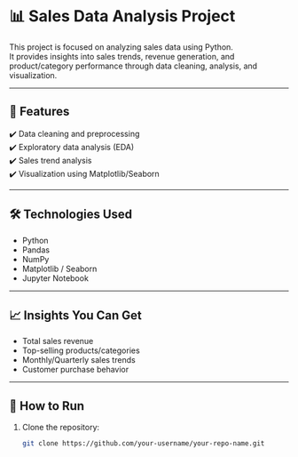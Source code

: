 # 📊 Sales Data Analysis Project

This project is focused on analyzing sales data using Python.  
It provides insights into sales trends, revenue generation, and product/category performance through data cleaning, analysis, and visualization.

---

## 📂 Features
✔️ Data cleaning and preprocessing  
✔️ Exploratory data analysis (EDA)  
✔️ Sales trend analysis  
✔️ Visualization using Matplotlib/Seaborn  

---

## 🛠️ Technologies Used
- Python
- Pandas
- NumPy
- Matplotlib / Seaborn
- Jupyter Notebook

---

## 📈 Insights You Can Get
- Total sales revenue
- Top-selling products/categories
- Monthly/Quarterly sales trends
- Customer purchase behavior

---

## 🚀 How to Run
1. Clone the repository:
   ```bash
   git clone https://github.com/your-username/your-repo-name.git
